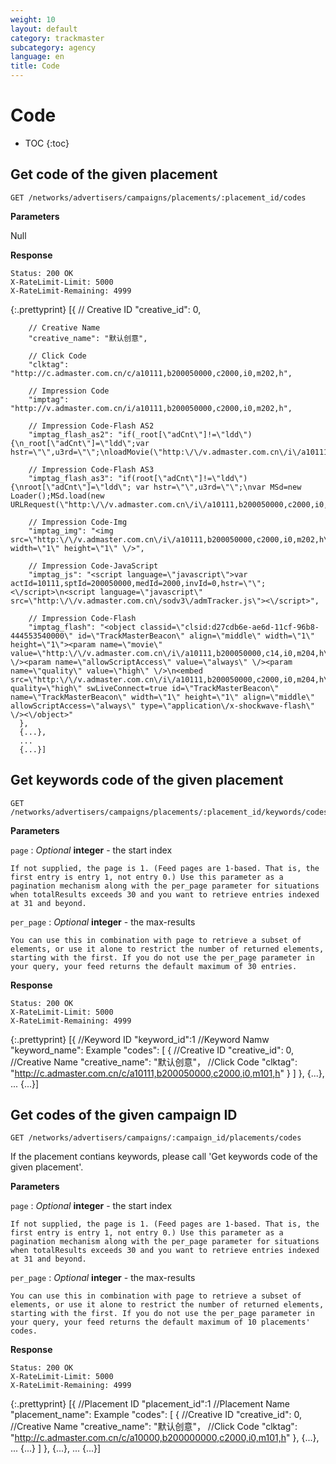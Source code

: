 ```yaml
---
weight: 10
layout: default
category: trackmaster
subcategory: agency
language: en
title: Code
---
```


# Code

* TOC
{:toc}

## Get code of the given placement

    GET /networks/advertisers/campaigns/placements/:placement_id/codes

**Parameters**

Null

**Response**

    Status: 200 OK
    X-RateLimit-Limit: 5000
    X-RateLimit-Remaining: 4999

{:.prettyprint}
      [{
        // Creative ID
        "creative_id": 0,

        // Creative Name
        "creative_name": "默认创意",

        // Click Code
        "clktag": "http://c.admaster.com.cn/c/a10111,b200050000,c2000,i0,m202,h",

        // Impression Code
        "imptag": "http://v.admaster.com.cn/i/a10111,b200050000,c2000,i0,m202,h",

        // Impression Code-Flash AS2
        "imptag_flash_as2": "if(_root[\"adCnt\"]!=\"ldd\") {\n_root[\"adCnt\"]=\"ldd\";var hstr=\"\",u3rd=\"\";\nloadMovie(\"http:\/\/v.admaster.com.cn\/i\/a10111,b200050000,c2000,i0,m202,h\"+escape(hstr)+\",d\"+escape(_url)+\",u\"+escape(u3rd),createEmptyMovieClip(\"MSd\",this.getNextHighestDepth()));\n}",

        // Impression Code-Flash AS3
        "imptag_flash_as3": "if(root[\"adCnt\"]!=\"ldd\") {\nroot[\"adCnt\"]=\"ldd\"; var hstr=\"\",u3rd=\"\";\nvar MSd=new Loader();MSd.load(new URLRequest(\"http:\/\/v.admaster.com.cn\/i\/a10111,b200050000,c2000,i0,m202,h\"+escape(hstr)+\",d\"+escape(loaderInfo.loaderURL)+\",u\"+escape(u3rd)));this.addChild(MSd);\n}",

        // Impression Code-Img
        "imptag_img": "<img src=\"http:\/\/v.admaster.com.cn\/i\/a10111,b200050000,c2000,i0,m202,h\" width=\"1\" height=\"1\" \/>",

        // Impression Code-JavaScript
        "imptag_js": "<script language=\"javascript\">var actId=10111,sptId=200050000,medId=2000,invId=0,hstr=\"\";<\/script>\n<script language=\"javascript\" src=\"http:\/\/v.admaster.com.cn\/sodv3\/admTracker.js\"><\/script>",

        // Impression Code-Flash
        "imptag_flash": "<object classid=\"clsid:d27cdb6e-ae6d-11cf-96b8-444553540000\" id=\"TrackMasterBeacon\" align=\"middle\" width=\"1\" height=\"1\"><param name=\"movie\" value=\"http:\/\/v.admaster.com.cn\/i\/a10111,b200050000,c14,i0,m204,h\" \/><param name=\"allowScriptAccess\" value=\"always\" \/><param name=\"quality\" value=\"high\" \/>\n<embed src=\"http:\/\/v.admaster.com.cn\/i\/a10111,b200050000,c2000,i0,m204,h\" quality=\"high\" swLiveConnect=true id=\"TrackMasterBeacon\" name=\"TrackMasterBeacon\" width=\"1\" height=\"1\" align=\"middle\" allowScriptAccess=\"always\" type=\"application\/x-shockwave-flash\" \/><\/object>"
      },
      {...},
      ...
      {...}]

## Get keywords code of the given placement

	GET /networks/advertisers/campaigns/placements/:placement_id/keywords/codes

**Parameters**

`page`
: _Optional_ **integer** - the start index

	If not supplied, the page is 1. (Feed pages are 1-based. That is, the first entry is entry 1, not entry 0.) Use this parameter as a pagination mechanism along with the per_page parameter for situations when totalResults exceeds 30 and you want to retrieve entries indexed at 31 and beyond.

`per_page`
: _Optional_ **integer** - the max-results

	You can use this in combination with page to retrieve a subset of elements, or use it alone to restrict the number of returned elements, starting with the first. If you do not use the per_page parameter in your query, your feed returns the default maximum of 30 entries.

**Response**

    Status: 200 OK
    X-RateLimit-Limit: 5000
    X-RateLimit-Remaining: 4999

{:.prettyprint}
       [{
            //Keyword ID
            "keyword_id":1
            //Keyword Namw
            "keyword_name": Example
            "codes": [
                {
                    //Creative ID
                    "creative_id": 0,
                    //Creative Name
                    "creative_name": "默认创意"，
                    //Click Code
                    "clktag": "http://c.admaster.com.cn/c/a10111,b200050000,c2000,i0,m101,h"
                }
            ]
        },
        {...},
        ...
        {...}]

## Get codes of the given campaign ID

	GET /networks/advertisers/campaigns/:campaign_id/placements/codes

If the placement contians keywords, please call 'Get keywords code of the given placement'.


**Parameters**

`page`
: _Optional_ **integer** - the start index

	If not supplied, the page is 1. (Feed pages are 1-based. That is, the first entry is entry 1, not entry 0.) Use this parameter as a pagination mechanism along with the per_page parameter for situations when totalResults exceeds 30 and you want to retrieve entries indexed at 31 and beyond.

`per_page`
: _Optional_ **integer** - the max-results

	You can use this in combination with page to retrieve a subset of elements, or use it alone to restrict the number of returned elements, starting with the first. If you do not use the per_page parameter in your query, your feed returns the default maximum of 10 placements' codes.

**Response**

    Status: 200 OK
    X-RateLimit-Limit: 5000
    X-RateLimit-Remaining: 4999

{:.prettyprint}
       [{
            //Placement ID
            "placement_id":1
            //Placement Name
            "placement_name": Example
            "codes": [
                {
                    //Creative ID
                    "creative_id": 0,
                    //Creative Name
                    "creative_name": "默认创意"，
                    //Click Code
                    "clktag": "http://c.admaster.com.cn/c/a10000,b200000000,c2000,i0,m101,h"
                },
				{...},
				...
				{...}
            ]
        },
        {...},
        ...
        {...}]